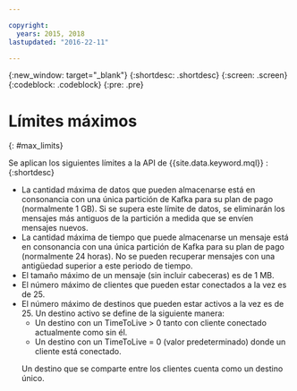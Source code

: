 ```yaml
---

copyright:
  years: 2015, 2018
lastupdated: "2016-22-11"

---
```


{:new_window: target="_blank"}
{:shortdesc: .shortdesc}
{:screen: .screen}
{:codeblock: .codeblock}
{:pre: .pre}

# Límites máximos
{: #max_limits}

Se aplican los siguientes límites a la API de {{site.data.keyword.mql}} :
{:shortdesc}

* La cantidad máxima de datos que pueden almacenarse está en consonancia con una única partición de Kafka para su plan de pago (normalmente 1 GB). Si se supera este límite de datos, se eliminarán los mensajes más antiguos de la partición a medida que se envíen mensajes nuevos.
* La cantidad máxima de tiempo que puede almacenarse un mensaje está en consonancia con una única partición de Kafka para su plan de pago (normalmente 24 horas). No se pueden recuperar mensajes con una antigüedad superior a este periodo de tiempo.
* El tamaño máximo de un mensaje (sin incluir cabeceras) es de 1 MB.
* El número máximo de clientes que pueden estar conectados a la vez es de 25.
* El número máximo de destinos que pueden estar activos a la vez es de 25. Un destino activo se define de la siguiente manera:
  - Un destino con un TimeToLive > 0 tanto con cliente conectado actualmente como sin él.
  - Un destino con un TimeToLive = 0 (valor predeterminado) donde un cliente está conectado. 
  <p>Un destino que se comparte entre los clientes cuenta como un destino único.</p>
